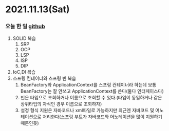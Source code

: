 # 2021.11.13(Sat)
### 오늘 한 일 [github](https://github.com/Dokuny/Spring/tree/master/inflearn/core)
1. SOLID 복습
   1. SRP
   2. OCP
   3. LSP
   4. ISP
   5. DIP
2. IoC,DI 복습
3. 스프링 컨테이너와 스프링 빈 복습
   1. BeanFactory와 ApplicationContext를 스프링 컨테이너라 하는데 보통 BeanFactory는 잘 안쓰고 ApplicationContext를 쓴다(둘다 인터페이스다)
   2. 빈은 타입으로 조회하거나 이름으로 조회할 수 있다.(타입이 동일하거나 같은 상위타입의 자식인 경우 이름으로 조회하자)
   3. 설정 형식 지원은 자바코드나 xml파일로 가능하지만 최근엔 자바코드 및 어노테이션으로 처리한다(스프링 부트가 자바코드와 어노테이션을 많이 지원하기 때문인듯)